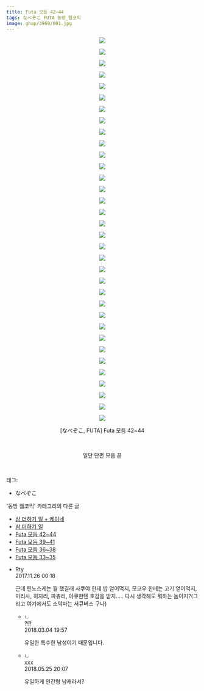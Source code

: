 ```yaml
---
title: Futa 모듬 42~44
tags: なべぞこ FUTA 동방_웹코믹
image: ghap/3969/001.jpg
---
```

<div class="article">
<p style="text-align: center; clear: none; float: none;"><img src="{{ site.nasurl }}/ghap/3969/001.jpg"/></p>
<p style="text-align: center; clear: none; float: none;"><img src="{{ site.nasurl }}/ghap/3969/002.jpg"/></p>
<p style="text-align: center; clear: none; float: none;"><img src="{{ site.nasurl }}/ghap/3969/003.jpg"/></p>
<p style="text-align: center; clear: none; float: none;"><img src="{{ site.nasurl }}/ghap/3969/004.jpg"/></p>
<p style="text-align: center; clear: none; float: none;"><img src="{{ site.nasurl }}/ghap/3969/005.jpg"/></p>
<p style="text-align: center; clear: none; float: none;"><img src="{{ site.nasurl }}/ghap/3969/006.jpg"/></p>
<p style="text-align: center; clear: none; float: none;"><img src="{{ site.nasurl }}/ghap/3969/007.jpg"/></p>
<p style="text-align: center; clear: none; float: none;"><img src="{{ site.nasurl }}/ghap/3969/008.jpg"/></p>
<p style="text-align: center; clear: none; float: none;"><img src="{{ site.nasurl }}/ghap/3969/009.jpg"/></p>
<p style="text-align: center; clear: none; float: none;"><img src="{{ site.nasurl }}/ghap/3969/010.jpg"/></p>
<p style="text-align: center; clear: none; float: none;"><img src="{{ site.nasurl }}/ghap/3969/011.jpg"/></p>
<p style="text-align: center; clear: none; float: none;"><img src="{{ site.nasurl }}/ghap/3969/012.jpg"/></p>
<p style="text-align: center; clear: none; float: none;"><img src="{{ site.nasurl }}/ghap/3969/013.jpg"/></p>
<p style="text-align: center; clear: none; float: none;"><img src="{{ site.nasurl }}/ghap/3969/014.jpg"/></p>
<p style="text-align: center; clear: none; float: none;"><img src="{{ site.nasurl }}/ghap/3969/015.jpg"/></p>
<p style="text-align: center; clear: none; float: none;"><img src="{{ site.nasurl }}/ghap/3969/016.jpg"/></p>
<p style="text-align: center; clear: none; float: none;"><img src="{{ site.nasurl }}/ghap/3969/017.jpg"/></p>
<p style="text-align: center; clear: none; float: none;"><img src="{{ site.nasurl }}/ghap/3969/018.jpg"/></p>
<p style="text-align: center; clear: none; float: none;"><img src="{{ site.nasurl }}/ghap/3969/019.jpg"/></p>
<p style="text-align: center; clear: none; float: none;"><img src="{{ site.nasurl }}/ghap/3969/020.jpg"/></p>
<p style="text-align: center; clear: none; float: none;"><img src="{{ site.nasurl }}/ghap/3969/021.jpg"/></p>
<p style="text-align: center; clear: none; float: none;"><img src="{{ site.nasurl }}/ghap/3969/022.jpg"/></p>
<p style="text-align: center; clear: none; float: none;"><img src="{{ site.nasurl }}/ghap/3969/023.jpg"/></p>
<p style="text-align: center; clear: none; float: none;"><img src="{{ site.nasurl }}/ghap/3969/024.jpg"/></p>
<p style="text-align: center; clear: none; float: none;"><img src="{{ site.nasurl }}/ghap/3969/025.jpg"/></p>
<p style="text-align: center; clear: none; float: none;"><img src="{{ site.nasurl }}/ghap/3969/026.jpg"/></p>
<p style="text-align: center; clear: none; float: none;"><img src="{{ site.nasurl }}/ghap/3969/027.jpg"/></p>
<p style="text-align: center; clear: none; float: none;"><img src="{{ site.nasurl }}/ghap/3969/028.jpg"/></p>
<p style="text-align: center; clear: none; float: none;"><img src="{{ site.nasurl }}/ghap/3969/029.jpg"/></p>
<p style="text-align: center; clear: none; float: none;"><img src="{{ site.nasurl }}/ghap/3969/030.jpg"/></p>
<p style="text-align: center; clear: none; float: none;"><img src="{{ site.nasurl }}/ghap/3969/031.jpg"/></p>
<p style="text-align: center; clear: none; float: none;"><img src="{{ site.nasurl }}/ghap/3969/032.jpg"/></p>
<p style="text-align: center; clear: none; float: none;"><img src="{{ site.nasurl }}/ghap/3969/033.jpg"/></p>
<p style="text-align: center; clear: none; float: none;"><img src="{{ site.nasurl }}/ghap/3969/034.jpg"/></p>
<p style="text-align: center; clear: none; float: none;">[なべぞこ, FUTA] Futa 모듬 42~44</p>
<p style="text-align: center; clear: none; float: none;"><br/></p>
<p style="text-align: center; clear: none; float: none;">일단 단편 모음 끝</p>
<p><br/></p>
</div><div class="tagTrail">
<p>태그: </p>
<ul>
<li>なべぞこ</li>
</ul>
</div><div class="another">
<p>'동방 웹코믹' 카테고리의 다른 글</p>
<ul>
<li><a href="/2017-11-26-ghap_3972">삼 더하기 일 + 케이네</a></li>
<li><a href="/2017-11-26-ghap_3971">삼 더하기 일</a></li>
<li><a href="/2017-11-25-ghap_3969">Futa 모듬 42~44</a></li>
<li><a href="/2017-11-25-ghap_3968">Futa 모듬 39~41</a></li>
<li><a href="/2017-11-25-ghap_3967">Futa 모듬 36~38</a></li>
<li><a href="/2017-11-25-ghap_3966">Futa 모듬 33~35</a></li>
</ul>
</div><div class="cb_module cb_fluid">
<div class="cb_wrt cb_profile">
<div class="comment">
<ul>
<li class="cb_thumb_off" id="comment15137486">
<div class="cb_comment_area">
<div class="cb_info_area">
<div class="cb_section">
<span class="cb_nick_name">Rty</span>
</div>
<div class="cb_section">
<span class="cb_date">2017.11.26 00:18 </span>
</div>
</div>
<div class="cb_dsc_comment">
<p class="cb_dsc">
											근데 린노스케는 뭘 했길래 사쿠야 한테 밥 얻어먹지, 모코우 한테는 고기 얻어먹지, 마리사, 히지리, 파츄리, 아큐한텐 호감을 받지..... 다시 생각해도 뭐하는 놈이지?(그리고 여기에서도 소악마는 서큐버스 구나)
										</p>
</div>
<ul>
<li class="cb_thumb_off" id="comment15212323">
<span class="cb_bu_subnode">ㄴ</span>
<div class="cb_comment_area">
<div class="cb_info_area">
<div class="cb_section">
<span class="cb_nick_name">?!?</span>
</div>
<div class="cb_section">
<span class="cb_date">2018.03.04 19:57 </span>
</div>
</div>
<div class="cb_dsc_comment">
<p class="cb_dsc">
																유일한 특수한 남성이기 때문입니다.
															</p>
</div>
</div>
</li>
<li class="cb_thumb_off" id="comment15261744">
<span class="cb_bu_subnode">ㄴ</span>
<div class="cb_comment_area">
<div class="cb_info_area">
<div class="cb_section">
<span class="cb_nick_name">xxx</span>
</div>
<div class="cb_section">
<span class="cb_date">2018.05.25 20:07 </span>
</div>
</div>
<div class="cb_dsc_comment">
<p class="cb_dsc">
																유일하게 인간형 남캐라서?
															</p>
</div>
</div>
</li>
</ul>
</div></li>
</ul>
</div>
</div><!-- commentList close -->
</div>